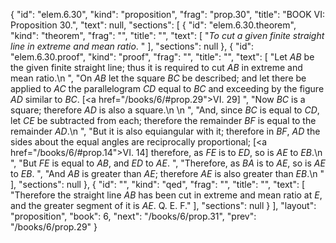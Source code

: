 {
  "id": "elem.6.30",
  "kind": "proposition",
  "frag": "prop.30",
  "title": "BOOK VI: Proposition 30.",
  "text": null,
  "sections": [
    {
      "id": "elem.6.30.theorem",
      "kind": "theorem",
      "frag": "",
      "title": "",
      "text": [
        "<var>To cut a given finite straight line in extreme and mean ratio</var>. "
      ],
      "sections": null
    },
    {
      "id": "elem.6.30.proof",
      "kind": "proof",
      "frag": "",
      "title": "",
      "text": [
        "Let <var>AB</var> be the given finite straight line; thus it is required to cut <var>AB</var> in extreme and mean ratio.\n      ",
        "On <var>AB</var> let the square <var>BC</var> be described; and let there be applied to <var>AC</var> the parallelogram <var>CD</var> equal to <var>BC</var> and exceeding by the figure <var>AD</var> similar to <var>BC</var>. [<a href=\"/books/6/#prop.29\">VI. 29</a>] ",
        "Now <var>BC</var> is a square; therefore <var>AD</var> is also a square.\n       \n      ",
        "And, since <var>BC</var> is equal to <var>CD</var>, let <var>CE</var> be subtracted from each; therefore the remainder <var>BF</var> is equal to the remainder <var>AD</var>.\n       ",
        "But it is also equiangular with it; therefore in <var>BF</var>, <var>AD</var> the sides about the equal angles are reciprocally proportional; [<a href=\"/books/6/#prop.14\">VI. 14</a>] therefore, as <var>FE</var> is to <var>ED</var>, so is <var>AE</var> to <var>EB</var>.\n      ",
        "But <var>FE</var> is equal to <var>AB</var>, and <var>ED</var> to <var>AE</var>. ",
        "Therefore, as <var>BA</var> is to <var>AE</var>, so is <var>AE</var> to <var>EB</var>. ",
        "And <var>AB</var> is greater than <var>AE</var>; therefore <var>AE</var> is also greater than <var>EB</var>.\n      "
      ],
      "sections": null
    },
    {
      "id": "",
      "kind": "qed",
      "frag": "",
      "title": "",
      "text": [
        "Therefore the straight line <var>AB</var> has been cut in extreme and mean ratio at <var>E</var>, and the greater segment of it is <var>AE</var>. Q. E. F."
      ],
      "sections": null
    }
  ],
  "layout": "proposition",
  "book": 6,
  "next": "/books/6/prop.31",
  "prev": "/books/6/prop.29"
}
